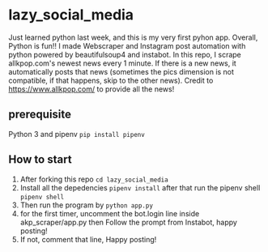 # lazy_social_media
Just learned python last week, and this is my very first pyhon app. Overall, Python is fun!! I made Webscraper and Instagram post automation with python powered by beautifulsoup4 and instabot. In this repo, I scrape allkpop.com's newest news every 1 minute. 
If there is a new news, it automatically posts that news (sometimes the pics dimension is not compatible, if that happens, skip to the other news). Credit to https://www.allkpop.com/ to provide all the news!
## prerequisite
Python 3 and pipenv 
```pip install pipenv```

## How to start
1. After forking this repo ```cd lazy_social_media```
2. Install all the depedencies ```pipenv install``` after that run the pipenv shell ```pipenv shell```
3. Then run the program by ```python app.py```
4. for the first timer, uncomment the bot.login line inside akp_scraper/app.py then Follow the prompt from Instabot, happy posting!
5. If not, comment that line, Happy posting!
